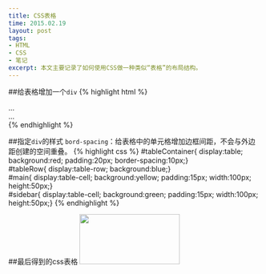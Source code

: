 ```yaml
---
title: CSS表格
time: 2015.02.19 
layout: post
tags:
- HTML
- CSS
- 笔记
excerpt: 本文主要记录了如何使用CSS做一种类似“表格”的布局结构。
---
```

##给表格增加一个`div`
{% highlight html %}	
<div id="tableContainer">
        <div id="tabaleRow">
            <div id="main">
                ...
            </div>
            <div id="sidebar">
                ...
            </div>
        </div>
</div>
{% endhighlight %}

##指定`div`的样式
`bord-spacing`：给表格中的单元格增加边框间距，不会与外边距创建的空间重叠。
{% highlight css %}
	#tableContainer{
		  display:table;
		  background:red;
		  padding:20px;
		  border-spacing:10px;}    
	#tableRow{
		  display:table-row;
		  background:blue;}    
	#main{
		  display:table-cell;
		  background:yellow;
		  padding:15px;
		  width:100px;
		  height:50px;}    
	#sidebar{
		  display:table-cell;
		  background:green;
		  padding:15px;
		  width:100px;
		  height:50px;}
{% endhighlight %}

##最后得到的css表格
<img src="{{site.url}}/img/css-table.png" width="200" height="100">

